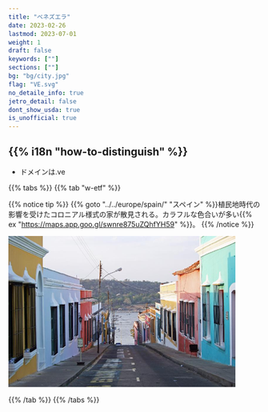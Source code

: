 ```yaml
---
title: "ベネズエラ"
date: 2023-02-26
lastmod: 2023-07-01
weight: 1
draft: false
keywords: [""]
sections: [""]
bg: "bg/city.jpg"
flag: "VE.svg"
no_detaile_info: true
jetro_detail: false
dont_show_usda: true
is_unofficial: true
---
```


<div class="main-desciption country-description">
    <h2 class="section-title">{{% i18n "how-to-distinguish" %}}</h2>
    <ul class="rule-list">
        <li>ドメインは<span class="quiz">.ve</span></li>
    </ul>
</div>


{{% tabs %}}
{{% tab "w-etf" %}}

{{% notice tip %}}
{{% goto "../../europe/spain/" "スペイン" %}}植民地時代の影響を受けたコロニアル様式の家が散見される。カラフルな色合いが多い{{% ex "https://maps.app.goo.gl/swnre875uZQhfYH59" %}}。
{{% /notice %}}
<div class="googlemap-if">
<img src="houses_slope_sun_light.jpg" width="90%">
</div>

{{% /tab %}}
{{% /tabs %}}